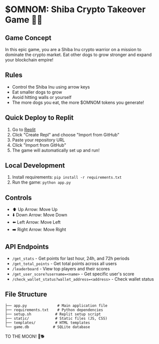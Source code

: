 # $OMNOM: Shiba Crypto Takeover Game 🐶💸

## Game Concept
In this epic game, you are a Shiba Inu crypto warrior on a mission to dominate the crypto market. Eat other dogs to grow stronger and expand your blockchain empire!

## Rules
- Control the Shiba Inu using arrow keys
- Eat smaller dogs to grow
- Avoid hitting walls or yourself
- The more dogs you eat, the more $OMNOM tokens you generate!

## Quick Deploy to Replit
1. Go to [Replit](https://replit.com)
2. Click "Create Repl" and choose "Import from GitHub"
3. Paste your repository URL
4. Click "Import from GitHub"
5. The game will automatically set up and run!

## Local Development
1. Install requirements: `pip install -r requirements.txt`
2. Run the game: `python app.py`

## Controls
- ⬆️ Up Arrow: Move Up
- ⬇️ Down Arrow: Move Down
- ⬅️ Left Arrow: Move Left
- ➡️ Right Arrow: Move Right

## API Endpoints
- `/get_stats` - Get points for last hour, 24h, and 72h periods
- `/get_total_points` - Get total points across all users
- `/leaderboard` - View top players and their scores
- `/get_user_score?username=<name>` - Get specific user's score
- `/check_wallet_status?wallet_address=<address>` - Check wallet status

## File Structure
```
├── app.py              # Main application file
├── requirements.txt    # Python dependencies
├── setup.sh           # Replit setup script
├── static/            # Static files (JS, CSS)
├── templates/         # HTML templates
└── game.db           # SQLite database
```

TO THE MOON! 🚀🐕
